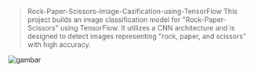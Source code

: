 >Rock-Paper-Scissors-Image-Casification-using-TensorFlow
This project builds an image classification model for "Rock-Paper-Scissors" using TensorFlow. It utilizes a CNN architecture and is designed to detect images representing "rock, paper, and scissors" with high accuracy.

![gambar](https://github.com/fajarsaputttra/Rock-Paper-Scissors-Image-Casification-using-TensorFlow/assets/107993035/a46c791a-c917-4fad-bb09-6eac9e293f20)
